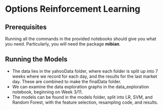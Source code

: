 # Options Reinforcement Learning

## Prerequisites
Running all the commands in the provided notebooks should give you what you need. Particularly, you will need the package **mibian**.

## Running the Models
- The data lies in the yahooData folder, where each folder is split up into 7 weeks where we record for each day, and the results for the last market day. These are combined to make the finalData folder.
- We can examine the data exploration graphs in the data_exploration notebook, beginning on Week 3/11. 
- The models can be found in the models folder, split into LR, SVM, and Random Forest, with the feature selection, resampling code, and results. 